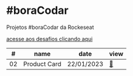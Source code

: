# #boraCodar

Projetos #boraCodar da Rockeseat

[acesse aos desafios clicando aqui](https://boracodar.dev)

<table>
      <thead>
        <tr>
          <th>#</th>
          <th>name</th>
          <th>date</th>
          <th>view</th>
        </tr>
      </thead>
      <tbody>
        <tr>
          <td>02</td>
          <td>Product Card</td>
          <td>22/01/2023</td>
          <td><a href="02">📌</a></td>
        </tr>
      </tbody>
    </table>